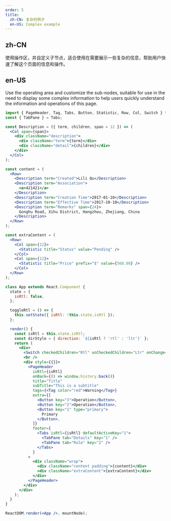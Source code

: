 ```yaml
---
order: 5
title:
  zh-CN: 复杂的例子
  en-US: Complex example
---
```


## zh-CN

使用操作区，并自定义子节点，适合使用在需要展示一些复杂的信息，帮助用户快速了解这个页面的信息和操作。

## en-US

Use the operating area and customize the sub-nodes, suitable for use in the need to display some complex information to help users quickly understand the information and operations of this page.

```jsx
import { PageHeader, Tag, Tabs, Button, Statistic, Row, Col, Switch } from '../../index';
const { TabPane } = Tabs;

const Description = ({ term, children, span = 12 }) => (
  <Col span={span}>
    <div className="description">
      <div className="term">{term}</div>
      <div className="detail">{children}</div>
    </div>
  </Col>
);

const content = (
  <Row>
    <Description term="Created">Lili Qu</Description>
    <Description term="Association">
      <a>421421</a>
    </Description>
    <Description term="Creation Time">2017-01-10</Description>
    <Description term="Effective Time">2017-10-10</Description>
    <Description term="Remarks" span={24}>
      Gonghu Road, Xihu District, Hangzhou, Zhejiang, China
    </Description>
  </Row>
);

const extraContent = (
  <Row>
    <Col span={12}>
      <Statistic title="Status" value="Pending" />
    </Col>
    <Col span={12}>
      <Statistic title="Price" prefix="$" value={568.08} />
    </Col>
  </Row>
);

class App extends React.Component {
  state = {
    isRtl: false,
  };

  toggleRtl = () => {
    this.setState({ isRtl: !this.state.isRtl });
  };

  render() {
    const isRtl = this.state.isRtl;
    const dirStyle = { direction: `${isRtl ? 'rtl' : 'ltr'}` };
    return (
      <div>
        <Switch checkedChildren="Rtl" unCheckedChildren="Ltr" onChange={this.toggleRtl} />
        <br />
        <div style={{}}>
          <PageHeader
            isRtl={isRtl}
            onBack={() => window.history.back()}
            title="Title"
            subTitle="This is a subtitle"
            tags={<Tag color="red">Warning</Tag>}
            extra={[
              <Button key="3">Operation</Button>,
              <Button key="2">Operation</Button>,
              <Button key="1" type="primary">
                Primary
              </Button>,
            ]}
            footer={
              <Tabs isRtl={isRtl} defaultActiveKey="1">
                <TabPane tab="Details" key="1" />
                <TabPane tab="Rule" key="2" />
              </Tabs>
            }
          >
            <div className="wrap">
              <div className="content padding">{content}</div>
              <div className="extraContent">{extraContent}</div>
            </div>
          </PageHeader>
        </div>
      </div>
    );
  }
}

ReactDOM.render(<App />, mountNode);
```

<style>
#components-page-header-demo-actions .wrap {
  display: flex;
}
#components-page-header-demo-actions .content {
  flex: 1;
}
#components-page-header-demo-actions .extraContent {
  min-width: 240px;
  text-align: right;
}
#components-page-header-demo-actions .content.padding {
  padding-left: 40px;
}
#components-page-header-demo-actions .content .description {
  display: table;
}
#components-page-header-demo-actions .description .term {
  display: table-cell;
  margin-right: 8px;
  padding-bottom: 8px;
  white-space: nowrap;
  line-height: 20px;
}
#components-page-header-demo-actions .description .term:after {
  position: relative;
  top: -0.5px;
  margin: 0 8px 0 2px;
  content: ":";
}
#components-page-header-demo-actions .description .detail {
  display: table-cell;
  padding-bottom: 8px;
  width: 100%;
  line-height: 20px;
}
</style>
